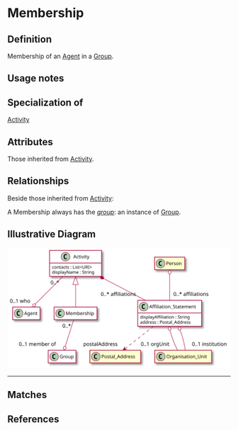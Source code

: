 # Membership

## Definition
Membership of an [Agent](../entities/Agent.md) in a [Group](../entities/Group.md).

## Usage notes

## Specialization of
[Activity](../entities/Activity.md)

## Attributes

Those inherited from [Activity](../entities/Activity.md#attributes).

## Relationships

Beside those inherited from [Activity](../entities/Activity.md#relationships):

A Membership always has the *[group](../entities/Group.md)*: an instance of [Group](../entities/Group.md).

## Illustrative Diagram

![The Membership diagram](../diagrams/membership.svg)

---
## Matches

## References